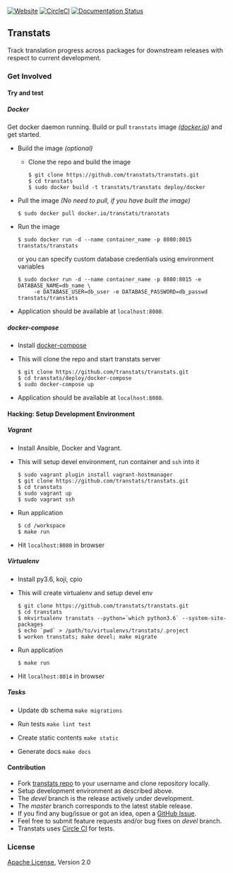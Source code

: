 [![Website](https://img.shields.io/badge/website-transtats.org-orange.svg)](http://transtats.org)
[![CircleCI](https://circleci.com/gh/transtats/transtats/tree/devel.svg?style=svg)](https://circleci.com/gh/transtats/transtats/tree/devel)
[![Documentation Status](https://readthedocs.org/projects/transtats/badge/?version=latest)](http://transtats.readthedocs.io/en/latest/?badge=latest)

## Transtats

Track translation progress across packages for downstream releases with respect to current development.


### Get Involved


#### Try and test

##### Docker

Get docker daemon running. Build or pull `transtats` image *([docker.io](https://hub.docker.com/r/transtats/transtats/))* and get started.

- Build the image *(optional)*

  - Clone the repo and build the image 
    ```shell
    $ git clone https://github.com/transtats/transtats.git
    $ cd transtats
    $ sudo docker build -t transtats/transtats deploy/docker
    ```

- Pull the image *(No need to pull, if you have built the image)*
  ```shell
  $ sudo docker pull docker.io/transtats/transtats
  ``` 

- Run the image
  ```shell
  $ sudo docker run -d --name container_name -p 8080:8015 transtats/transtats
  ```
  or you can specify custom database credentials using environment variables 
  ```shell
  $ sudo docker run -d --name container_name -p 8080:8015 -e DATABASE_NAME=db_name \
       -e DATABASE_USER=db_user -e DATABASE_PASSWORD=db_passwd transtats/transtats
  ```
  
- Application should be available at `localhost:8080`.

##### docker-compose

- Install [docker-compose](https://docs.docker.com/compose) 

- This will clone the repo and start transtats server
  ```shell
  $ git clone https://github.com/transtats/transtats.git
  $ cd transtats/deploy/docker-compose
  $ sudo docker-compose up 
  ```

- Application should be available at `localhost:8080`. 


#### Hacking: Setup Development Environment


##### Vagrant

- Install Ansible, Docker and Vagrant.

- This will setup devel environment, run container and `ssh` into it
  ```shell
  $ sudo vagrant plugin install vagrant-hostmanager
  $ git clone https://github.com/transtats/transtats.git
  $ cd transtats
  $ sudo vagrant up
  $ sudo vagrant ssh
  ```

- Run application
  ```shell
  $ cd /workspace
  $ make run
  ```

- Hit `localhost:8080` in browser


##### Virtualenv

- Install py3.6, koji, cpio

- This will create virtualenv and setup devel env
  ```shell
  $ git clone https://github.com/transtats/transtats.git
  $ cd transtats
  $ mkvirtualenv transtats --python=`which python3.6` --system-site-packages
  $ echo `pwd` > /path/to/virtualenvs/transtats/.project
  $ workon transtats; make devel; make migrate
  ```

- Run application
  ```shell
  $ make run
  ```

- Hit `localhost:8014` in browser


##### Tasks

- Update db schema `make migrations`

- Run tests `make lint test`

- Create static contents `make static`

- Generate docs `make docs`


#### Contribution

* Fork [transtats repo](https://github.com/transtats/transtats) to your username and clone repository locally.
* Setup development environment as described above.
* The *devel* branch is the release actively under development.
* The *master* branch corresponds to the latest stable release.
* If you find any bug/issue or got an idea, open a [GitHub Issue](https://github.com/transtats/transtats/issues/new).
* Feel free to submit feature requests and/or bug fixes on *devel* branch.
* Transtats uses [Circle CI](https://circleci.com/gh/transtats/transtats) for tests.


### License

[Apache License](http://www.apache.org/licenses/LICENSE-2.0), Version 2.0


